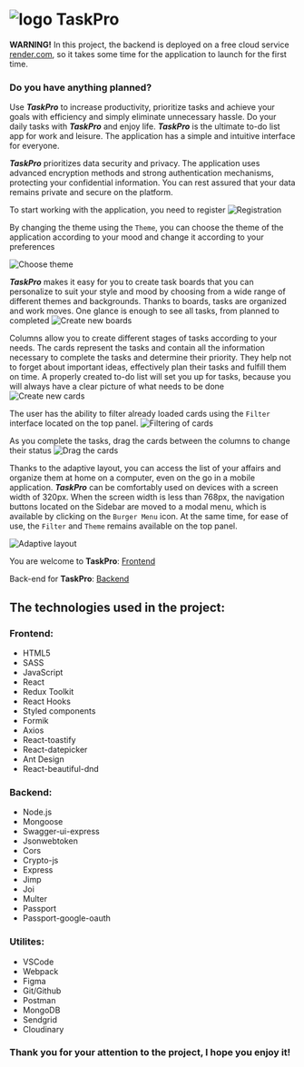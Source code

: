 # ![logo](./assets/logo.png) TaskPro

**WARNING!** In this project, the backend is deployed on a free cloud service [render.com](https://render.com/), 
so it takes some time for the application to launch for the first time.

### Do you have anything planned?
Use  ***TaskPro*** to increase productivity, prioritize tasks and achieve your goals with efficiency and simply eliminate unnecessary hassle. Do your daily tasks with ***TaskPro*** and enjoy life.
***TaskPro*** is the ultimate to-do list app for work and leisure. The application has a simple and intuitive interface for everyone.

***TaskPro*** prioritizes data security and privacy. The application uses advanced encryption methods and strong authentication mechanisms, protecting your confidential information. You can rest assured that your data remains private and secure on the platform.

To start working with the application, you need to register
![Registration](./assets/start.png)

By changing the theme using the `Theme`, you can choose the theme of the application according to your mood and change it according to your preferences

![Choose theme](./assets/theme.png)

***TaskPro*** makes it easy for you to create task boards that you can personalize to suit your style and mood by choosing from a wide range of different themes and backgrounds. Thanks to boards, tasks are organized and work moves. One glance is enough to see all tasks, from planned to completed
![Create new boards](./assets/boards.png)

Columns allow you to create different stages of tasks according to your needs.
The cards represent the tasks and contain all the information necessary to complete the tasks and determine their priority. They help not to forget about important ideas, effectively plan their tasks and fulfill them on time. A properly created to-do list will set you up for tasks, because you will always have a clear picture of what needs to be done
![Create new cards](./assets/cards.png)

The user has the ability to filter already loaded cards using the `Filter` interface located on the top panel.
![Filtering of cards](./assets/filtercards.png)

As you complete the tasks, drag the cards between the columns to change their status
![Drag the cards](./assets/movedcards.png)

Thanks to the adaptive layout, you can access the list of your affairs and organize them at home on a computer, 
even on the go in a mobile application. ***TaskPro*** can be comfortably used on devices with a screen width of 320px. When the screen width is less than 768px, the navigation buttons located on the Sidebar are moved to a modal menu, which is available by clicking on the `Burger Menu` icon. At the same time, for ease of use, the `Filter` and `Theme` remains available on the top panel.

![Adaptive layout](./assets/mobilescreen.png)

You are welcome to **TaskPro**: [Frontend](https://github.com/torn80beta/project-magic-task-manager.git)

Back-end for **TaskPro**: [Backend](https://github.com/vaaleerkiin/goit-final-project-backend.git)

## The technologies used in the project:

### Frontend:
- HTML5
- SASS
- JavaScript
- React
- Redux Toolkit
- React Hooks
- Styled components
- Formik
- Axios
- React-toastify
- React-datepicker
- Ant Design
- React-beautiful-dnd

### Backend:
- Node.js
- Mongoose
- Swagger-ui-express
- Jsonwebtoken
- Cors
- Crypto-js
- Express
- Jimp
- Joi
- Multer
- Passport
- Passport-google-oauth

### Utilites:
- VSCode
- Webpack
- Figma
- Git/Github
- Postman
- MongoDB
- Sendgrid
- Cloudinary


### Thank you for your attention to the project, I hope you enjoy it!

